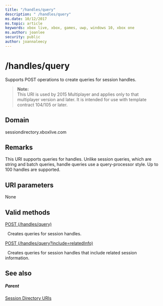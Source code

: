 ```yaml
---
title: "/handles/query"
description: " /handles/query"
ms.date: 10/12/2017
ms.topic: article
keywords: xbox live, xbox, games, uwp, windows 10, xbox one
ms.author: joanlee
security: public
author: joannaleecy
---
```


# /handles/query
Supports POST operations to create queries for session handles. 

> **Note:**   
> This URI is used by 2015 Multiplayer and applies only to that multiplayer version and later. It is intended for use with template contract 104/105 or later.  

 
<a id="ID4EQ"></a>

 
## Domain
sessiondirectory.xboxlive.com  
<a id="ID4EV"></a>

 
## Remarks
This URI supports queries for handles. Unlike session queries, which are string and batch queries, handle queries use a query-processor style. Up to 100 handles are supported.  
<a id="ID4E2"></a>

 
## URI parameters
 
None   
<a id="ID4EEB"></a>

 
## Valid methods

[POST (/handles/query)](uri-handlesquerypost.md)

&nbsp;&nbsp;Creates queries for session handles.

[POST (/handles/query?include=relatedInfo)](uri-handlesqueryincludepost.md)

&nbsp;&nbsp;Creates queries for session handles that include related session information.
 
<a id="ID4EQB"></a>

 
## See also
 
<a id="ID4ESB"></a>

 
##### Parent 

[Session Directory URIs](atoc-reference-sessiondirectory.md)

   